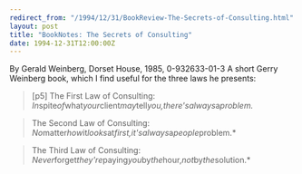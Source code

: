 ```yaml
---
redirect_from: "/1994/12/31/BookReview-The-Secrets-of-Consulting.html"
layout: post
title: "BookNotes: The Secrets of Consulting"
date: 1994-12-31T12:00:00Z
---
```

By Gerald Weinberg, Dorset House, 1985, 0-932633-01-3
 A short Gerry Weinberg book, which I find useful for the
three laws he presents:


> [p5] The First Law of Consulting:
> *In*spite*of*what*your*client*may*tell*you,*there's*always*a*problem.*



> The Second Law of Consulting:
> *No*matter*how*it*looks*at*first,*it's*always*a*people*problem.*



> The Third Law of Consulting:
> *Never*forget*they're*paying*you*by*the*hour,*not*by*the*solution.*




